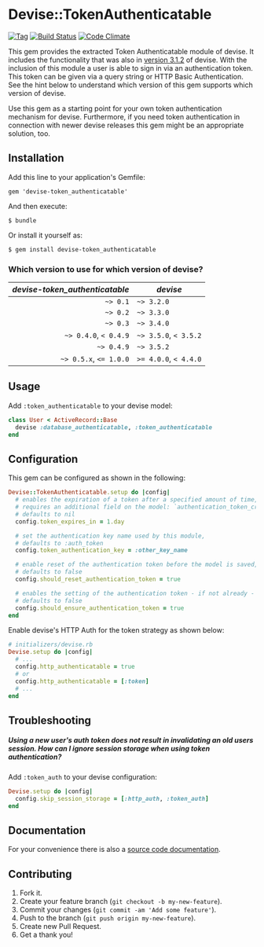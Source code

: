 # Devise::TokenAuthenticatable

[![Tag](https://img.shields.io/github/tag/baschtl/devise-token_authenticatable.svg?style=flat-square)](https://github.com/baschtl/devise-token_authenticatable/releases) [![Build Status](https://img.shields.io/travis/baschtl/devise-token_authenticatable.svg?style=flat-square)](https://travis-ci.org/baschtl/devise-token_authenticatable) [![Code Climate](https://img.shields.io/codeclimate/github/baschtl/devise-token_authenticatable.svg?style=flat-square)](https://codeclimate.com/github/baschtl/devise-token_authenticatable)

This gem provides the extracted Token Authenticatable module of devise. It includes the functionality that was also in [version 3.1.2](https://github.com/plataformatec/devise/tree/v3.1.2) of devise. With the inclusion of this module a user is able to sign in via an authentication token. This token can be given via a query string or HTTP Basic Authentication. See the hint below to understand which version of this gem supports which version of devise.

Use this gem as a starting point for your own token authentication mechanism for devise. Furthermore, if you need token authentication in connection with newer devise releases this gem might be an appropriate solution, too.

## Installation

Add this line to your application's Gemfile:

    gem 'devise-token_authenticatable'

And then execute:

    $ bundle

Or install it yourself as:

    $ gem install devise-token_authenticatable

### Which version to use for which version of devise?

*devise-token_authenticatable*  | *devise*
-------------------------------:|---------
`~> 0.1`                        | `~> 3.2.0`
`~> 0.2`                        | `~> 3.3.0`
`~> 0.3`                        | `~> 3.4.0`
`~> 0.4.0`, `< 0.4.9`           | `~> 3.5.0`, `< 3.5.2`
`~> 0.4.9`                      | `~> 3.5.2`
`~> 0.5.x`, `<= 1.0.0`          | `>= 4.0.0`, `< 4.4.0`

## Usage

Add `:token_authenticatable` to your devise model:

```ruby
class User < ActiveRecord::Base
  devise :database_authenticatable, :token_authenticatable
end
```

## Configuration

This gem can be configured as shown in the following:

```ruby
Devise::TokenAuthenticatable.setup do |config|
  # enables the expiration of a token after a specified amount of time,
  # requires an additional field on the model: `authentication_token_created_at`
  # defaults to nil
  config.token_expires_in = 1.day

  # set the authentication key name used by this module,
  # defaults to :auth_token
  config.token_authentication_key = :other_key_name

  # enable reset of the authentication token before the model is saved,
  # defaults to false
  config.should_reset_authentication_token = true

  # enables the setting of the authentication token - if not already - before the model is saved,
  # defaults to false
  config.should_ensure_authentication_token = true
end
```

Enable devise's HTTP Auth for the token strategy as shown below:

```ruby
# initializers/devise.rb
Devise.setup do |config|
  # ...
  config.http_authenticatable = true
  # or
  config.http_authenticatable = [:token]
  # ...
end
```

## Troubleshooting

##### Using a new user's auth token does not result in invalidating an old users session. How can I ignore session storage when using token authentication?

Add `:token_auth` to your devise configuration:

```ruby
Devise.setup do |config|
  config.skip_session_storage = [:http_auth, :token_auth]
end
```

## Documentation

For your convenience there is also a [source code documentation](http://rubydoc.info/github/baschtl/devise-token_authenticatable/master/frames).

## Contributing

1. Fork it.
2. Create your feature branch (`git checkout -b my-new-feature`).
3. Commit your changes (`git commit -am 'Add some feature'`).
4. Push to the branch (`git push origin my-new-feature`).
5. Create new Pull Request.
6. Get a thank you!
